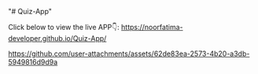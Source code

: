 "# Quiz-App" 

Click below to view the live APP👇:
https://noorfatima-developer.github.io/Quiz-App/

https://github.com/user-attachments/assets/62de83ea-2573-4b20-a3db-5949816d9d9a
